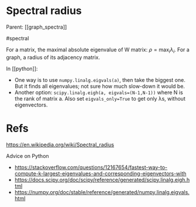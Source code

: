 # Spectral radius

Parent: [[graph_spectra]]

#spectral

For a matrix, the maximal absolute eigenvalue of W matrix: $ρ = \max_i λ_i$. For a graph, a radius of its adjacency matrix.

In [[python]]:
* One way is to use `numpy.linalg.eigvals(a)`, then take the biggest one. But it finds all eigenvalues; not sure how much slow-down it would be.
* Another option: `scipy.linalg.eigh(a, eigvals=(N-1,N-1))` where N is the rank of matrix a. Also set `eigvals_only=True` to get only λs, without eigenvectors.

# Refs

https://en.wikipedia.org/wiki/Spectral_radius

Advice on Python
* https://stackoverflow.com/questions/12167654/fastest-way-to-compute-k-largest-eigenvalues-and-corresponding-eigenvectors-with
* https://docs.scipy.org/doc/scipy/reference/generated/scipy.linalg.eigh.html
* https://numpy.org/doc/stable/reference/generated/numpy.linalg.eigvals.html